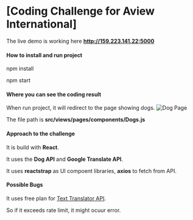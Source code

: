 # [Coding Challenge for Aview International]

The live demo is working here **http://159.223.141.22:5000**

#### How to install and run project

npm install

npm start

#### Where you can see the coding result

When run project, it will redirect to the page showing dogs. 
![Dog Page](https://snipboard.io/3LDrit.jpg)

The file path is **src/views/pages/components/Dogs.js**

#### Approach to the challenge

It is build with **React**.

It uses the **Dog API** and **Google Translate API**.

It uses **reactstrap** as UI compoent libraries, **axios** to fetch from API.

#### Possible Bugs

It uses free plan for [Text Translator API](https://rapidapi.com/dickyagustin/api/text-translator2).

So if it exceeds rate limit, it might ocuur error. 




